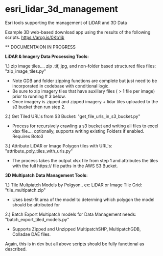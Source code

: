# esri_lidar_3d_management
Esri tools supporting the management of LiDAR and 3D Data

Example 3D web-based download app using the results of the following scripts.
https://arcg.is/0Kb1ib

** DOCUMENTAION IN PROGRESS

<b>LiDAR & Imagery Data Processing Tools:</b>

1.) zip image tiles.... zip .tif, jpg, and non-folder based structured files files: "zip_image_tiles.py"
- Note GDB and folder zipping functions are complete but just need to be incorporated in codebase with conditional logic.
- Be sure to zip imagery tiles that have auxillary files ( > 1 file per image) prior to running # 3 below.
- Once imagery is zipped and zipped imagery + lidar tiles uploaded to the s3 bucket then run step 2.

2.) Get Tiled URL's from S3 Bucket: "get_file_urls_in_s3_bucket.py"
- Process for recursively crawling a s3 bucket and writing all files to excel xlsx file.... optionally, supports writing existing Folders if enabled. Requires Boto3

3.) Attribute LiDAR or Image Polygon tiles with URL's: "attribute_poly_tiles_with_urls.py"
- The process takes the output xlsx file from step 1 and attributes the tiles with the full https:// file paths in the AWS S3 Bucket. 

<b>3D Multipatch Data Management Tools:</b>

1.) Tile Multpiatch Models by Polgyon.. ex: LiDAR or Image Tile Grid: "tile_multipatch.zip"
- Uses best-fit area of the model to determing which polygon the model should be attributed for

2.) Batch Export Multipatch models for Data Management needs: "batch_export_tiled_models.py"
- Supports Zipped and Unzipped MultipatchSHP, MultipatchGDB, Colladae DAE files.

Again, this is in dev but all above scripts should be fully functional as described.
